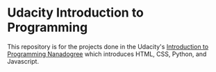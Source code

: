 # Udacity Introduction to Programming

This repository is for the projects done in the Udacity's [Introduction to Programming Nanadogree](https://www.udacity.com/course/intro-to-programming-nanodegree--nd000) which introduces HTML, CSS, Python, and Javascript.

